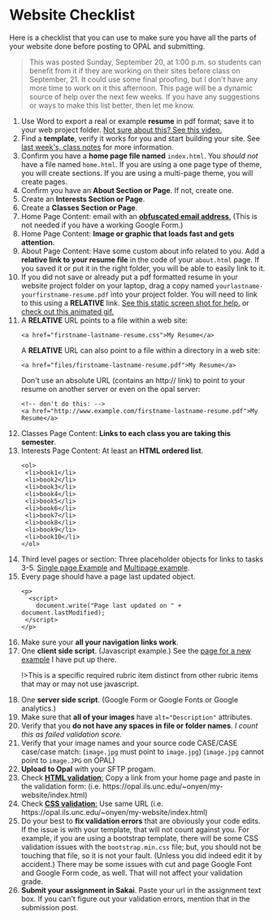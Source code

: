 # Website Checklist

Here is a checklist that you can use to make sure you have all the parts of your website done before posting to OPAL and submitting.

>This was posted Sunday, September 20, at 1:00 p.m. so students can benefit from it if they are working on their sites before class on September, 21. It could use some final proofing, but I don't have any more time to work on it this afternoon. This page will be a dynamic source of help over the next few weeks. If you have any suggestions or ways to make this list better, then let me know.

<ol>
<li>
Use Word to export a real or example <strong>resume</strong> in pdf format; save it to your web project folder. <a href="https://www.youtube.com/watch?v=3Y-GeTi472A">Not sure about this? See this video.</a>
</li>

<li>
Find a <strong>template</strong>, verify it works for you and start building your site. See <a href="../06-templates">last week's, class notes</a> for more information.
</li>

<li>
Confirm you have a <strong>home page file named</strong> <code>index.html</code>. You <em>should not</em> have a file named <code>home.html</code>. If you are using a one page type of theme, you will create sections. If you are using a multi-page theme, you will create pages.
</li>

<li>
Confirm you have an <strong>About Section or Page</strong>. If not, create one.
</li>

<li>Create an <strong>Interests Section or Page</strong>.</li>

<li>
Create a <strong>Classes Section or Page</strong>.
</li>

<li>
Home Page Content: email with an <a href="https://www.albionresearch.com/misc/obfuscator.php"><b>obfuscated email address</b>.</a>
(This is not needed if you have a working Google Form.)
</li>

<li>
Home Page Content: <b>Image or graphic that loads fast and gets attention</b>.</li>

<li>
About Page Content: Have some custom about info related to you. Add a <b>relative link to your resume file</b> in the code of your <code>about.html</code> page. If you saved it or put it in the right folder, you will be able to easily link to it. </li>

<li>
If you did not save or already put a pdf formatted resume in your website project folder on your laptop, drag a copy named
<code>yourlastname-yourfirstname-resume.pdf</code> into your project folder. You will need to link to this using a <b>RELATIVE</b> link. <a href="images/resume.png">See this static screen shot for help.</a> or <a href="images/resume.gif">check out this animated gif. </a> </li>

<li>
A <b>RELATIVE</b> URL points to a file within a web site:

```
<a href="firstname-lastname-resume.css">My Resume</a>
```
A <b>RELATIVE</b> URL can also point to a file within a directory in a web site:

```
<a href="files/firstname-lastname-resume.pdf">My Resume</a>
```

Don't use an absolute URL (contains an http:// link) to point to your resume on another server or even on the opal server:

```
<!-- don't do this: -->
<a href="http://www.example.com/firstname-lastname-resume.pdf">My Resume</a>
```
</li>

<li>
Classes Page Content: <b>Links to each class you are taking this semester</b>.
</li>

<li>
Interests Page Content: At least an <b>HTML ordered list</b>.

```
<ol>
 <li>book1</li>
 <li>book2</li>
 <li>book3</li>
 <li>book4</li>
 <li>book5</li>
 <li>book6</li>
 <li>book7</li>
 <li>book8</li>
 <li>book9</li>
 <li>book10</li>
</ol>
```
</li>

<li>
Third level pages or section: Three placeholder objects for links to tasks 3-5. <a href="images/project-links-one-page.png">Single page Example</a> and <a href="images/project-links-multi-page.png">Multipage example</a>.
</li>

<li>
Every page should have a page last updated object.

```
<p>
  <script>
    document.write("Page last updated on " + document.lastModified);
 </script>
</p>
```
</li>

<li>
Make sure your <b>all your navigation links work</b>.
</li>

<li>
One <b>client side script</b>. (Javascript example.) See the <a href="02-scripting.php">page for a new example</a> I have put up there.

!>This is a specific required rubric item distinct from other rubric items that may or may not use javascript.

</li>

<li>
One <b>server side script</b>. (Google Form or Google Fonts or Google analytics.)
</li>


<li>
Make sure that <b>all of your images</b> have <code>alt=&quot;Description&quot;</code> attributes.
</li>

<li>
Verify that you <b>do not have any spaces in file or folder names</b>. <em>I count this as failed validation score.</em>
</li>

<li>
Verify that your image names and your source code CASE/CASE case/case match: (<code>image.jpg</code> must point to <code>image.jpg</code>) (<code>image.jpg</code> cannot point to <code>image.JPG</code> on OPAL)
</li>

<li>
<b>Upload to Opal</b> with your SFTP progam.
</li>

<li>
Check <a href="https://validator.w3.org/"><b>HTML validation</b>:</a> Copy a link from your home page and paste in the  validation form</a>: (i.e. https://opal.ils.unc.edu/~onyen/my-website/index.html)
</li>

<li>
Check <a href="https://jigsaw.w3.org/css-validator/"><b>CSS validation</b>:</a> Use same URL (i.e. https://opal.ils.unc.edu/~onyen/my-website/index.html)
</li>

<li>
Do your best to <b>fix validation errors</b> that are obviously your code edits. If the issue is with your template, that will not count against you.
For example, if you are using a bootstrap template, there will be some CSS validation issues with the <code>bootstrap.min.css</code> file; but, you should not be touching that file, so it is not your fault. (Unless you did indeed edit it by accident.) There may be some issues with cut and page Google Font and Google Form code, as well. That will not affect your validation grade.
</li>

<li>
<b>Submit your assignment in Sakai</b>. Paste your url in the assignment text box. If you can&#39;t figure out your validation errors, mention that in the submission post.
</li>

</ol>
